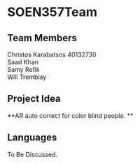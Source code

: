 # SOEN357Team

## Team Members
Christos Karabatsos 40132730 <br>
Saad Khan <br>
Samy Refik <br>
Will Tremblay <br>

## Project Idea
**AR auto correct for color blind people. **

## Languages

To Be Discussed.
